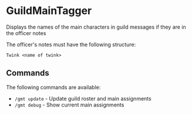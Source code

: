# GuildMainTagger

Displays the names of the main characters in guild messages if they are in the officer notes

The officer's notes must have the following structure:

`Twink <name of twink>`


## Commands

The following commands are available:

- `/gmt update`  - Update guild roster and main assignments
- `/gmt debug`   - Show current main assignments